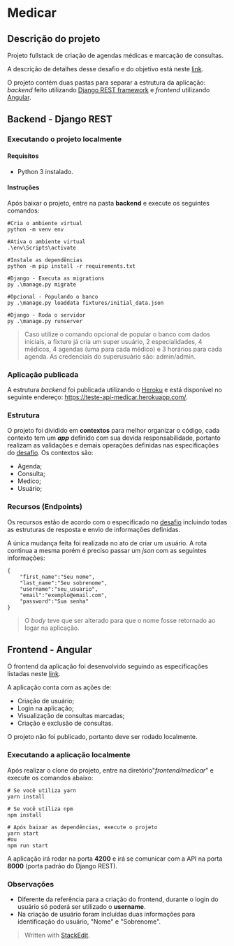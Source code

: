 # Medicar

## Descrição do projeto
Projeto fullstack de criação de agendas médicas e marcação de consultas.

A descrição de detalhes desse desafio e do objetivo está neste [link](https://github.com/Intmed-Software/desafio).

O projeto contém duas pastas para separar a estrutura da aplicação: *backend* feito utilizando [Django REST framework](https://www.django-rest-framework.org/) e *frontend* utilizando [Angular](https://angular.io/).

## Backend - Django REST

### Executando o projeto localmente

#### Requisitos

 - Python 3 instalado.
 
#### Instruções

Após baixar o projeto, entre na pasta **backend** e execute os seguintes comandos:

    #Cria o ambiente virtual
    python -m venv env
    
    #Ativa o ambiente virtual
    .\env\Scripts\activate
    
    #Instale as dependências
    python -m pip install -r requirements.txt
    
    #Django - Executa as migrations 
    py .\manage.py migrate
	
	#Opcional - Populando o banco
    py .\manage.py loaddata fixtures/initial_data.json
    
    #Django - Roda o servidor
    py .\manage.py runserver
    
    
    
> Caso utilize o comando opcional de popular o banco com dados iniciais, a fixture já cria um super usuário, 2 especialidades, 4 médicos, 4 agendas (uma para cada médico) e 3 horários para cada agenda.
> As credenciais do superusuário são:  admin/admin.
	
  ### Aplicação publicada
  
 A estrutura *backend* foi publicada utilizando o [Heroku](https://www.heroku.com/)  e está disponível no seguinte endereço:
https://teste-api-medicar.herokuapp.com/.


### Estrutura 
O projeto foi dividido em **contextos** para melhor organizar o código, cada contexto tem um ***app***  definido com sua devida responsabilidade, portanto realizam as validações e demais operações definidas nas especificações do [desafio](https://github.com/Intmed-Software/desafio/tree/master/backend). Os contextos são:

 - Agenda;
 - Consulta;
 - Medico;
 - Usuário;

### Recursos (Endpoints)
 Os recursos estão de acordo com o especificado no [desafio](https://github.com/IntmedSoftware/desafio/tree/master/backend) incluindo todas as estruturas de resposta e envio de informações definidas.

A única mudança feita foi realizada no ato de criar um usuário. A rota continua a mesma porém é preciso passar um *json* com as seguintes informações:

    {
		"first_name":"Seu nome",
		"last_name":"Seu sobrenome",
		"username":"seu_usuario",
		"email":"exemplo@email.com",
		"password":"Sua senha"
    }

>O *body* teve que ser alterado para que o nome fosse retornado ao logar na aplicação.
 

## Frontend - Angular

O frontend da aplicação foi desenvolvido seguindo as especificações listadas neste [link](https://github.com/Intmed-Software/desafio/tree/master/frontend).

A aplicação conta com as ações de:
 - Criação de usuário;
 - Login na aplicação;
 - Visualização de consultas marcadas;
 - Criação e exclusão de consultas.

O projeto não foi publicado, portanto deve ser rodado localmente.

### Executando a aplicação localmente
Após realizar o clone do projeto, entre na diretório"*frontend/medicar*" e execute os comandos abaixo:

    # Se você utiliza yarn
    yarn install
    
    # Se você utiliza npm
    npm install
	
	# Após baixar as dependências, execute o projeto
	yarn start
	#ou
	npm run start

A aplicação irá rodar na porta **4200** e irá se comunicar com a API na porta **8000** (porta padrão do Django REST).

### Observações

- Diferente da referência para a criação do frontend, durante o login do usuário só poderá ser utilizado o **username**.
- Na criação de usuário foram incluídas duas informações para identificação do usuário, "Nome" e "Sobrenome".


> Written with [StackEdit](https://stackedit.io/).
